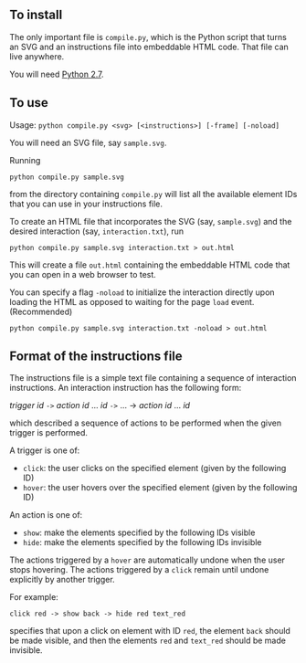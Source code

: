 
## To install

The only important file is `compile.py`, which is the Python script
that turns an SVG and an instructions file into embeddable HTML
code. That file can live anywhere.

You will need [Python 2.7](https://www.python.org/downloads/).


## To use

Usage: `python compile.py <svg> [<instructions>] [-frame] [-noload]`

You will need an SVG file, say `sample.svg`.

Running 

  `python compile.py sample.svg` 

from the directory containing `compile.py` will list all the
available element IDs that you can use in your instructions file.

To create an HTML file that incorporates the SVG (say, `sample.svg`)
and the desired interaction (say, `interaction.txt`), run 

  `python compile.py sample.svg interaction.txt > out.html`

This will create a file `out.html` containing the embeddable HTML code
that you can open in a web browser to test. 

You can specify a flag `-noload` to initialize the interaction
directly upon loading the HTML as opposed to waiting for the page
`load` event. (Recommended)

  `python compile.py sample.svg interaction.txt -noload > out.html`


## Format of the instructions file

The instructions file is a simple text file containing a sequence of
interaction instructions. An interaction instruction has the following
form:

   _trigger_ _id_ `->` _action_ _id_ ... _id_ `->` ... -> _action_ _id_ ... _id_

which described a sequence of actions to be performed when the given
trigger is performed. 

A trigger is one of:
* `click`: the user clicks on the specified element (given by the
following ID)
* `hover`: the user hovers over the specified element (given by the
following ID)

An action is one of:
* `show`: make the elements specified by the following IDs visible
* `hide`: make the elements specified by the following IDs invisible

The actions triggered by a `hover` are automatically undone when the
user stops hovering. The actions triggered by a `click` remain until
undone explicitly by another trigger.

For example:

   `click red -> show back -> hide red text_red`

specifies that upon a click on element with ID `red`, the element
`back` should be made visible, and then the elements `red` and
`text_red` should be made invisible.
